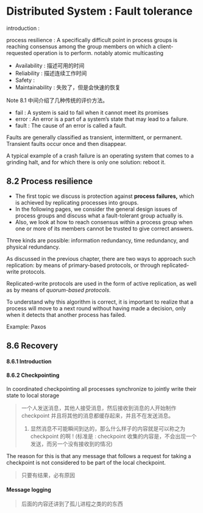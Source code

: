 # Distributed System : Fault tolerance


introduction :

process resilience : A specifically difficult point in process groups is reaching consensus among the group members on which a client-requested operation is to perform.
notably atomic multicasting

- Availability : 描述可用的时间
- Reliability : 描述连续工作时间
- Safety :  
- Maintainability : 失败了，但是会快速的恢复


Note 8.1 中间介绍了几种传统的评价方法。


- fail : A system is said to fail when it cannot meet its promises
- error : An error is a part of a system’s state that may lead to a failure.
- fault : The cause of an error is called a fault.

Faults are generally classified as transient, intermittent, or permanent. Transient faults occur once and then disappear.

A typical example of a crash failure is an operating system that comes to a grinding halt, and for which there is only one solution: reboot it.


## 8.2 Process resilience
- The first topic we discuss is protection against **process failures,** which is achieved by replicating processes into groups.
- In the following pages, we consider the general design issues of process groups and discuss what a fault-tolerant group actually is.
- Also, we look at how to reach consensus within a process group when one or more of its members cannot be trusted to give correct answers.


Three kinds are possible: information redundancy, time redundancy, and physical redundancy.

As discussed in the previous chapter,
there are two ways to approach such replication: by means of primary-based
protocols, or through replicated-write protocols.

Replicated-write protocols are used in the form of active replication, as well as by means of *quorum-based protocols*.

To understand why this algorithm is correct, it is important to realize that
a process will move to a next round without having made a decision, only
when it detects that another process has failed.

Example: Paxos
## 8.6 Recovery

#### 8.6.1 Introduction

#### 8.6.2 Checkpointing
In coordinated checkpointing all processes synchronize to jointly write their
state to local storage
> 一个人发送消息，其他人接受消息，然后接收到消息的人开始制作checkpoint
> 并且将其他的消息都缓存起来，并且不在发送消息。
> 1. 显然消息不可能瞬间到达的，那么什么样子的内容就是可以称之为checkpoint 的啊 ! (标准是 : checkpoint 收集的内容是，不会出现一个发送，而另一个没有接收到的情况)

The reason for this is that any message that follows a request for
taking a checkpoint is not considered to be part of the local checkpoint.
> 只要有结果，必有原因

#### Message logging

> 后面的内容还讲到了孤儿进程之类的的东西
